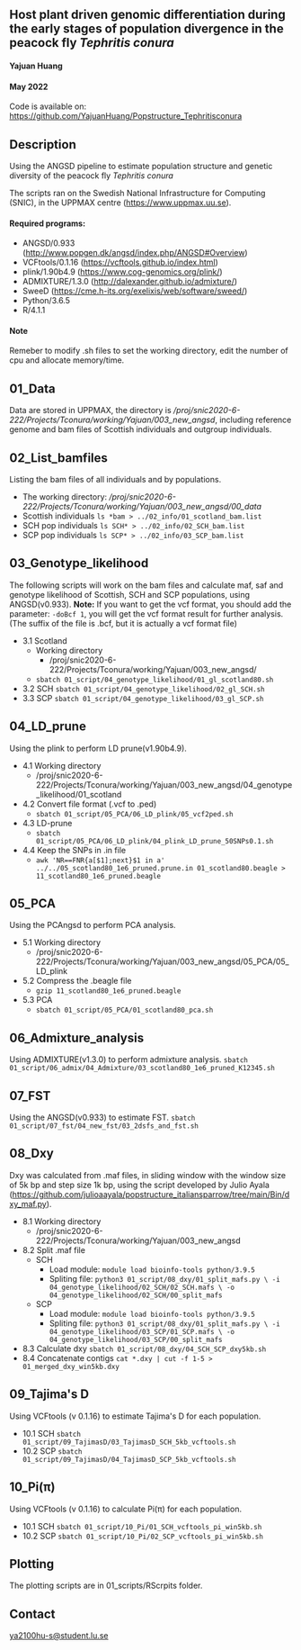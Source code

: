 ## Host plant driven genomic differentiation during the early stages of population divergence in the peacock fly *Tephritis conura*
#### Yajuan Huang
#### May 2022

Code is available on: <https://github.com/YajuanHuang/Popstructure_Tephritisconura>

## Description
Using the ANGSD pipeline to estimate population structure and genetic diversity of the peacock fly *Tephritis conura*

The scripts ran on the Swedish National Infrastructure for Computing (SNIC), in the UPPMAX centre (<https://www.uppmax.uu.se>).

#### Required programs:
- ANGSD/0.933 (<http://www.popgen.dk/angsd/index.php/ANGSD#Overview>)
- VCFtools/0.1.16 (<https://vcftools.github.io/index.html>)
- plink/1.90b4.9 (<https://www.cog-genomics.org/plink/>)
- ADMIXTURE/1.3.0 (<http://dalexander.github.io/admixture/>)
- SweeD (<https://cme.h-its.org/exelixis/web/software/sweed/>)
- Python/3.6.5
- R/4.1.1

#### Note
Remeber to modify .sh files to set the working directory, edit the number of cpu and allocate memory/time.

## 01_Data
Data are stored in UPPMAX, the directory is */proj/snic2020-6-222/Projects/Tconura/working/Yajuan/003_new_angsd*, including reference genome and bam files of Scottish individuals and outgroup individuals.

## 02_List_bamfiles
Listing the bam files of all individuals and by populations.
- The working directory: */proj/snic2020-6-222/Projects/Tconura/working/Yajuan/003_new_angsd/00_data*
- Scottish individuals
  `ls *bam > ../02_info/01_scotland_bam.list`
- SCH pop individuals
  `ls SCH* > ../02_info/02_SCH_bam.list`
- SCP pop individuals
  `ls SCP* > ../02_info/03_SCP_bam.list`

## 03_Genotype_likelihood
The following scripts will work on the bam files and calculate maf, saf and genotype likelihood of Scottish, SCH and SCP populations, using ANGSD(v0.933).
**Note:** If you want to get the vcf format, you should add the parameter: `-doBcf 1`, you will get the vcf format result for further analysis.(The suffix of the file is .bcf, but it is actually a vcf format file)
- 3.1 Scotland
  - Working directory
    - /proj/snic2020-6-222/Projects/Tconura/working/Yajuan/003_new_angsd/
  - `sbatch 01_script/04_genotype_likelihood/01_gl_scotland80.sh`
- 3.2 SCH
`sbatch 01_script/04_genotype_likelihood/02_gl_SCH.sh`
- 3.3 SCP
`sbatch 01_script/04_genotype_likelihood/03_gl_SCP.sh`

## 04_LD_prune
Using the plink to perform LD prune(v1.90b4.9).
- 4.1 Working directory
  - /proj/snic2020-6-222/Projects/Tconura/working/Yajuan/003_new_angsd/04_genotype_likelihood/01_scotland
- 4.2 Convert file format (.vcf to .ped)
  - `sbatch 01_script/05_PCA/06_LD_plink/05_vcf2ped.sh`
- 4.3 LD-prune
  - `sbatch 01_script/05_PCA/06_LD_plink/04_plink_LD_prune_50SNPs0.1.sh`
- 4.4 Keep the SNPs in .in file
  - `awk 'NR==FNR{a[$1];next}$1 in a' ../../05_scotland80_1e6_pruned.prune.in 01_scotland80.beagle > 11_scotland80_1e6_pruned.beagle`

## 05_PCA
Using the PCAngsd to perform PCA analysis.
- 5.1 Working directory
  - /proj/snic2020-6-222/Projects/Tconura/working/Yajuan/003_new_angsd/05_PCA/05_LD_plink
- 5.2 Compress the .beagle file
  - `gzip 11_scotland80_1e6_pruned.beagle`
- 5.3 PCA
  - `sbatch 01_script/05_PCA/01_scotland80_pca.sh`

## 06_Admixture_analysis
Using ADMIXTURE(v1.3.0) to perform admixture analysis.
`sbatch 01_script/06_admix/04_Admixture/03_scotland80_1e6_pruned_K12345.sh`

## 07_FST
Using the ANGSD(v0.933) to estimate FST.
`sbatch 01_script/07_fst/04_new_fst/03_2dsfs_and_fst.sh`

## 08_Dxy
Dxy was calculated from .maf files, in sliding window with the window size of 5k bp and step size 1k bp, using the script developed by Julio Ayala (<https://github.com/julioaayala/popstructure_italiansparrow/tree/main/Bin/dxy_maf.py>).
- 8.1 Working directory
  - /proj/snic2020-6-222/Projects/Tconura/working/Yajuan/003_new_angsd
- 8.2 Split .maf file
  - SCH
    - Load module: `module load bioinfo-tools python/3.9.5`
    - Spliting file: `python3 01_script/08_dxy/01_split_mafs.py \
    -i 04_genotype_likelihood/02_SCH/02_SCH.mafs \
    -o 04_genotype_likelihood/02_SCH/00_split_mafs`
  - SCP
    - Load module: `module load bioinfo-tools python/3.9.5`
    - Spliting file: `python3 01_script/08_dxy/01_split_mafs.py \
    -i 04_genotype_likelihood/03_SCP/01_SCP.mafs \
    -o 04_genotype_likelihood/03_SCP/00_split_mafs`
- 8.3 Calculate dxy
  `sbatch 01_script/08_dxy/04_SCH_SCP_dxy5kb.sh`
- 8.4 Concatenate contigs
  `cat *.dxy | cut -f 1-5 > 01_merged_dxy_win5kb.dxy`

## 09_Tajima's D
Using VCFtools (v 0.1.16) to estimate Tajima's D for each population.
- 10.1 SCH
  `sbatch 01_script/09_TajimasD/03_TajimasD_SCH_5kb_vcftools.sh`
- 10.2 SCP
  `sbatch 01_script/09_TajimasD/04_TajimasD_SCP_5kb_vcftools.sh`

## 10_Pi(π)
Using VCFtools (v 0.1.16) to calculate Pi(π) for each population.
- 10.1 SCH
  `sbatch 01_script/10_Pi/01_SCH_vcftools_pi_win5kb.sh`
- 10.2 SCP
  `sbatch 01_script/10_Pi/02_SCP_vcftools_pi_win5kb.sh`

## Plotting
The plotting scripts are in 01_scripts/RScrpits folder.

## Contact
<ya2100hu-s@student.lu.se>
